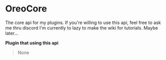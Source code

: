 # OreoCore
The core api for my plugins. If you're willing to use this api, feel free to ask me thru discord
I'm currently to lazy to make the wiki for tutorials. Maybe later...

**Plugin that using this api**

> None
